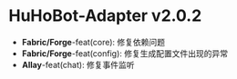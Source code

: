 # HuHoBot-Adapter v2.0.2

- **Fabric/Forge**-feat(core): 修复依赖问题
- **Fabric/Forge**-feat(config): 修复生成配置文件出现的异常
- **Allay**-feat(chat): 修复事件监听

